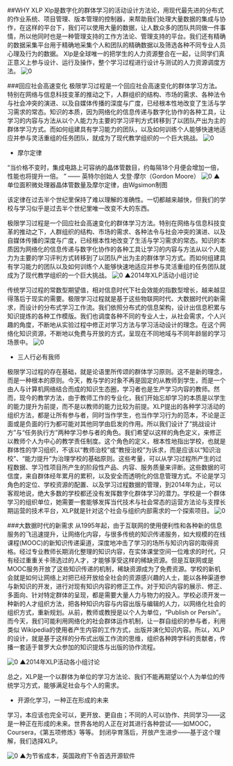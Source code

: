 ##WHY XLP
Xlp是数字化的群体学习的活动设计方法论，用现代最先进的分布式的作业系统、项目管理、版本管理的控制器，来帮助我们处理大量数据的集成与协作，在这样的平台下，我们可以使用大量的数据，让人数众多的团队共同做一件事情，所以他同时也是一种管理支持的工作方法论、管理支持的平台。我们还有精确的数据采集平台用于精确地采集个人和团队的精确数据以及筛选各种不同专业人员心理及行为的数据。
Xlp是全球唯一的把学生的人力资源整合在一起，让同学们真正意义上参与设计、运行及操作，整个学习过程进行设计与测试的人力资源调度方法。
![0](../assets/introduction/why_xlp/11.jpg)


###回应社会高速变化
极限学习过程是一个回应社会高速变化的群体学习方法。特别在网络与信息科技变革的推动之下，人群组织的结构、市场的需求、各种法令与社会冲突的演进、以及自媒体传播的深度与广度，已经根本性地改变了生活与学习需求的常态。知识的本质，因为网络化的信息传递与数字化协作的各种工具，让学习的内容与方法从以个人能力为主要的学习评判方式转移到了以团队产出为主的群体学习方式。而如何组建具有学习能力的团队，以及如何训练个人能够快速地适应并参与灵活重组的任务团队，就成为了现代教学组织的一个巨大挑战。
![0](../assets/introduction/why_xlp/07.jpg)


* 摩尔定律

 “当价格不变时，集成电路上可容纳的晶体管数目，约每隔18个月便会增加一倍，性能也将提升一倍。 ”
—— 英特尔创始人 戈登·摩尔（Gordon Moore）
![0](../assets/introduction/why_xlp/01.jpg)
▲单位面积微处理器晶体管数量及摩尔定律，由Wgsimon制图

该定律在过去半个世纪里保持了难以理解的准确性。一切都越来越快，但我们的学校与学习似乎是过去半个世纪里唯一改变不大的东西。

极限学习过程是一个回应社会高速变化的群体学习方法。特别在网络与信息科技变革的推动之下，人群组织的结构、市场的需求、各种法令与社会冲突的演进、以及自媒体传播的深度与广度，已经根本性地改变了生活与学习需求的常态。知识的本质因为网络化的信息传递与数字化协作的各种工具让学习的内容与方法从以个人能力为主要的学习评判方式转移到了以团队产出为主的群体学习方式。而如何组建具有学习能力的团队以及如何训练个人能够快速地适应并参与灵活重组的任务团队就成为了现代教学组织的一个巨大挑战。
![0](../assets/introduction/why_xlp/04.JPG)
             ▲2014年XLP活动小组讨论

传统学习过程的常数型期望值，相对信息时代下社会效能的指数型增长，越来越显得落后于现实的需要。极限学习过程就是基于这些物联网时代、大数据时代的新需求，而设计的分布式学习工作流。我们依照分布式的信息架构，设计出信息积累与知识提炼的各种工作模版。我们也调度各种不同的专业人士，从社会需求，个人兴趣的角度，不断地从实验过程中修正对学习方法与学习活动设计的理念。在这个网络化知识资源，不断地以免费与开放的方式，呈现在不同地域与不同年龄层的学习场景中。
![0](../assets/introduction/why_xlp/14.jpg)



* 三人行必有我师

极限学习过程的存在基础，就是论语里所传颂的群体学习原则。这不是新的理念，而是一种根本的原则。今天，教与学的对象不再是固定的从教师到学生，而是一个由人与计算机网络结合而成的知识生态圈，学习者也是生产学习内容的教师。然而，现今的教学方法，由于教师工作的专业化，我们开始忘却学习的本质是以学生的能力提升为前提，而不是以教师的能力比较为前提。XLP提出的各种学习活动的组织方法，都是让所有参与者，同时当作学生，也当作学习行为的范本，不论是正面或是负面的行为都可能对其他同学由启发的作用。所以我们设计了“挑战设计方”与“任务执行方”两种学习参与者的角色。我们希望以这样的角色定义，来修正以教师个人为中心的教学责任制度。这个角色的定义，根本性地指出学校，也就是群体性的学习组织，不该以“教师治校”或“教授治校”为诉求，而是应该以“知识治校”、“能力提升”为治理学校的基础原则。这些考量，可以从学习过程所产生的过程数据、学习性项目所产生的阶段性产品、内容、服务质量来评断。这些数据的可信度，来自群体经年累月的累积，以及安全而透明化的信息管理方式。不论是学习角色的定位、学校资源的配置、以及学习过程数据的管理，到2014年为止，可以客观地说，绝大多数的学校都还没有发挥数字化群体学习的潜力。学校是一个群体学习的组织单位，她需要一套能够发挥当代技术与社会常态的运营方法论与支撑长期运营的技术平台，XLP就是针对这个社会与组织内部需求的一个探索项目。
![0](../assets/introduction/why_xlp/06.jpg)

###大数据时代的新需求
从1995年起，由于互联网的使用便利性和各种新的信息服务的飞迅速提升，让网络化内容，与很多传统的知识传递服务，如大规模的在线课程(MOOC)的新知识传递渠道，深度地冲击了学习的场所与知识内容的取得资格。经过专业教师长期消化整理的知识内容，在实体课堂空间一位难求的时代，只有经过重重关卡筛选过的人才，才能够享受这样的稀缺资源。但是互联网或是MOOC服务开放了这些知识传递的机制，稀缺资源成为了免费资源。学校的新机会就是如何让网络上对把已经开放给全社会的资源感兴趣的人士，能以各种渠道参与新知识的开发，进行对现有知识内容的修正工作。对于知识内容的展示、修正、多面向、针对特定群体的呈现，都是需要大量人力与物力的投入。学校必须开发一种新的人才组织方法，把各种知识内容与内容出版与编辑的人力，以网络化社会的组织方式，重新规划。从前，教师或教授是以个人为单位，“Publish or Persih”。而今天，我们可能利用网络化的社会群体运作机制，让一群自组织的参与者，利用类似 Wikipedia的使用者产生内容的工作方式，出版并演化知识内容。所以，XLP的设计，就是基于这样的分布式出版工作流的思维，组织各种跨学科的贡献者，传播一套适于普罗大众参加的知识提炼与出版的协作流程。

![0](../assets/introduction/why_xlp/15.jpg)
          ▲2014年XLP活动各小组讨论

  总之，XLP是一个以群体为单位的学习方法论、我们不能再期望以个人为单位的传统学习方式，能够满足社会与个人的需求。


* 开源化学习，一种正在形成的未来

学习，本应该也完全可以，更开放、更自由；不同的人可以协作、共同学习——这是一种正在形成的未来。世界各地的人正在对其进行各种尝试——如MOOC，Coursera，《第五项修炼》等等。
封闭孕育落后，开放产生进步——基于这个理解，我们选择XLP。

![0](../assets/introduction/why_xlp/13.jpg)
     ▲为节省成本，英国政府下令首选开源软件

